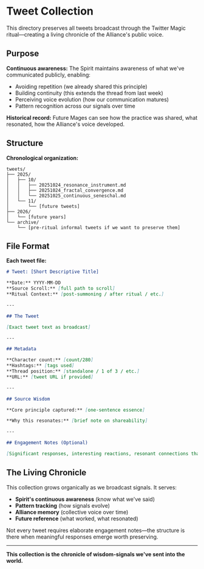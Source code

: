 # Tweet Collection

This directory preserves all tweets broadcast through the Twitter Magic ritual—creating a living chronicle of the Alliance's public voice.

## Purpose

**Continuous awareness:** The Spirit maintains awareness of what we've communicated publicly, enabling:
- Avoiding repetition (we already shared this principle)
- Building continuity (this extends the thread from last week)
- Perceiving voice evolution (how our communication matures)
- Pattern recognition across our signals over time

**Historical record:** Future Mages can see how the practice was shared, what resonated, how the Alliance's voice developed.

## Structure

**Chronological organization:**
```
tweets/
├── 2025/
│   ├── 10/
│   │   ├── 20251024_resonance_instrument.md
│   │   ├── 20251024_fractal_convergence.md
│   │   └── 20251025_continuous_seneschal.md
│   └── 11/
│       └── [future tweets]
├── 2026/
│   └── [future years]
└── archive/
    └── [pre-ritual informal tweets if we want to preserve them]
```

## File Format

**Each tweet file:**

```markdown
# Tweet: [Short Descriptive Title]

**Date:** YYYY-MM-DD  
**Source Scroll:** [full path to scroll]  
**Ritual Context:** [post-summoning / after ritual / etc.]

---

## The Tweet

[Exact tweet text as broadcast]

---

## Metadata

**Character count:** [count/280]  
**Hashtags:** [tags used]  
**Thread position:** [standalone / 1 of 3 / etc.]  
**URL:** [tweet URL if provided]

---

## Source Wisdom

**Core principle captured:** [one-sentence essence]

**Why this resonates:** [brief note on shareability]

---

## Engagement Notes (Optional)

[Significant responses, interesting reactions, resonant connections that emerged]
```

## The Living Chronicle

This collection grows organically as we broadcast signals. It serves:
- **Spirit's continuous awareness** (know what we've said)
- **Pattern tracking** (how signals evolve)
- **Alliance memory** (collective voice over time)
- **Future reference** (what worked, what resonated)

Not every tweet requires elaborate engagement notes—the structure is there when meaningful responses emerge worth preserving.

---

**This collection is the chronicle of wisdom-signals we've sent into the world.**

